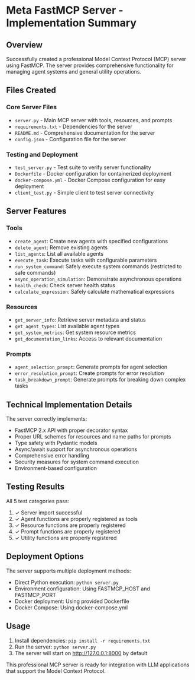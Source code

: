 # Meta FastMCP Server - Implementation Summary

## Overview
Successfully created a professional Model Context Protocol (MCP) server using FastMCP. The server provides comprehensive functionality for managing agent systems and general utility operations.

## Files Created

### Core Server Files
- `server.py` - Main MCP server with tools, resources, and prompts
- `requirements.txt` - Dependencies for the server
- `README.md` - Comprehensive documentation for the server
- `config.json` - Configuration file for the server

### Testing and Deployment
- `test_server.py` - Test suite to verify server functionality
- `Dockerfile` - Docker configuration for containerized deployment
- `docker-compose.yml` - Docker Compose configuration for easy deployment
- `client_test.py` - Simple client to test server connectivity

## Server Features

### Tools
- `create_agent`: Create new agents with specified configurations
- `delete_agent`: Remove existing agents
- `list_agents`: List all available agents
- `execute_task`: Execute tasks with configurable parameters
- `run_system_command`: Safely execute system commands (restricted to safe commands)
- `async_operation_simulation`: Demonstrate asynchronous operations
- `health_check`: Check server health status
- `calculate_expression`: Safely calculate mathematical expressions

### Resources  
- `get_server_info`: Retrieve server metadata and status
- `get_agent_types`: List available agent types
- `get_system_metrics`: Get system resource metrics
- `get_documentation_links`: Access to relevant documentation

### Prompts
- `agent_selection_prompt`: Generate prompts for agent selection
- `error_resolution_prompt`: Create prompts for error resolution
- `task_breakdown_prompt`: Generate prompts for breaking down complex tasks

## Technical Implementation Details

The server correctly implements:
- FastMCP 2.x API with proper decorator syntax
- Proper URL schemes for resources and name paths for prompts
- Type safety with Pydantic models
- Async/await support for asynchronous operations
- Comprehensive error handling
- Security measures for system command execution
- Environment-based configuration

## Testing Results
All 5 test categories pass:
1. ✓ Server import successful
2. ✓ Agent functions are properly registered as tools
3. ✓ Resource functions are properly registered 
4. ✓ Prompt functions are properly registered
5. ✓ Utility functions are properly registered

## Deployment Options
The server supports multiple deployment methods:
- Direct Python execution: `python server.py`
- Environment configuration: Using FASTMCP_HOST and FASTMCP_PORT
- Docker deployment: Using provided Dockerfile
- Docker Compose: Using docker-compose.yml

## Usage
1. Install dependencies: `pip install -r requirements.txt`
2. Run the server: `python server.py`
3. The server will start on http://127.0.0.1:8000 by default

This professional MCP server is ready for integration with LLM applications that support the Model Context Protocol.